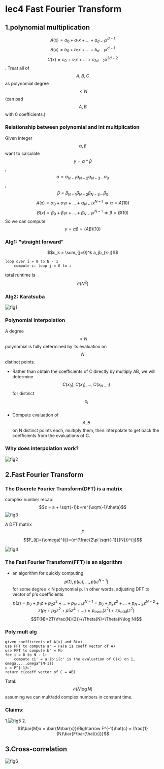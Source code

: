 # lec4 Fast Fourier Transform

## 1.polynomial multiplication
$$A(x)=a_0 + a_1x + \dots + a_{d-1}x^{d-1}$$
$$B(x)=b_0 + b_1x + \dots + b_{d-1}x^{d-1}$$
$$C(x)=c_0 + c_1x + \dots + c_{2d-2}x^{2d-2}$$.
Treat all of $$A,B,C$$ as polynomial degree $$< N$$(can pad $$A,B$$ with 0 coefficients.)
### Relationship between polynomial and int multiplication
Given integer $$\alpha, \beta $$ want to calculate $$\gamma = \alpha * \beta$$,$$\alpha = \alpha_{N-1}\alpha_{N-2}
\alpha_{N-3}\dots
\alpha_0$$,
$$\beta = \beta_{N-1}\beta_{N-2}
\beta_{N-3}\dots
\beta_0$$
$$A(x)=\alpha_0 + \alpha_1x + \dots + \alpha_{N-1}x^{N-1}\Rightarrow \alpha = A(10)$$
$$B(x)=\beta_0 + \beta_1x + \dots + \beta_{N-1}x^{N-1} \Rightarrow \beta = B(10)$$
So we can compute $$\gamma = \alpha \beta = (AB)(10)$$

### Alg1: "straight forward"

$$c_k = \sum_{j=0}^k a_jb_{k-j}$$
```text
loop over i = 0 to N - 1
    compute c: loop j = 0 to i
```
total runtime is $$\mathcal O(N^2)$$

### Alg2: Karatsuba

![fig1](images/cs170lec4fig1.jpeg)

### Polynomial Interpolation

A degree $$< N$$ polynomial is fully determined by its evaluation on $$N$$ distinct points.  
* Rather than obtain the coefficients of C directly by multiply AB, we will determine $$C(x_0),C(x_1),\dots,C(x_{N-1})$$ for distinct $$x_i$$.
* Compute evaluation of $$A,B$$ on N distinct points each, multiply them, then interpolate to get back the coefficients from the evaluations of C. 
  
### Why does interpolation work?
![fig2](images/cs170lec4fig2.jpeg)

## 2.Fast Fourier Transform

### The Discrete Fourier Transform(DFT) is a matrix

complex number recap: $$z = a + \sqrt{-1}b=re^{\sqrt{-1}\theta}$$
![fig3](images/cs170lec4fig3.jpeg)

A DFT matrix $$F$$
$$F_{ij}=(\omega)^{ij}=(e^{\frac{2\pi \sqrt{-1}}{N}})^{ij}$$

![fig4](images/cs170lec4fig4.jpeg)

### The Fast Fourier Transform(FFT) is an algorithm

* an algorithm for quickly computing $$p(1),p(\omega),\dots,p(\omega^{N-1})$$ for some degree < N polynomial p. In other words, adjusting DFT to vector of p's coefficients.
$$p(z)=p_0 + p_1 z + p_2 z^2 + \dots + p_{N-1}z^{N-1}=p_0+p_2z^2 + \dots + p_{N-2}z^{N-2} + z(p_1 + p_3z^2 + p5z^4 + \dots) = p_{\text{even}}(z^2) + zp_{\text{odd}}(z^2)$$
$$T(N)=2T(\frac{N}{2})+\Theta(N)=\Theta(N\log N)$$

### Poly mult alg
```text
given coefficients of A(x) and B(x)
use FFT to compute a' = Fa(a is coeff vector of A)
use FFT to compute b' = Fb
for i = 0 to N - 1:
    compute ci' = a'ib'i(c' is the evaluation of C(x) on 1, omega,...,omega^{N-1})
c = F^{-1}c'
return c(coeff vector of C = AB)   
```
Total:$$\mathcal{O}(N\log N)$$ assuming we can mult/add complex numbers in constant time.

### Claims:

1.![fig5](images/cs170lec4fig5.jpeg)
2.$$\bar{M}x = \bar{M\bar{x}}\Rightarrow F^{-1}\hat{c} = \frac{1}{N}\bar{F\bar{\hat{c}}}$$

## 3.Cross-correlation
![fig6](images/cs170lec4fig6.jpeg)

